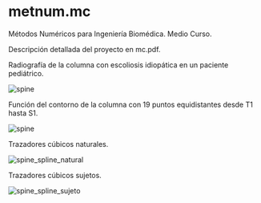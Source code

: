 # metnum.mc

Métodos Numéricos para Ingeniería Biomédica. Medio Curso.

Descripción detallada del proyecto en mc.pdf.

Radiografía de la columna con escoliosis idiopática en un paciente pediátrico.

![spine](https://github.com/user-attachments/assets/94f8edcd-1e03-47f3-8e80-1ec7fc15d969)

Función del contorno de la columna con 19 puntos equidistantes desde T1 hasta S1.

![spine](https://github.com/user-attachments/assets/d9f5729d-2a27-4fc5-b862-875a0023efab)

Trazadores cúbicos naturales.

![spine_spline_natural](https://github.com/user-attachments/assets/bf5406fc-a381-4486-819d-dc2266e3e6a3)

Trazadores cúbicos sujetos.

![spine_spline_sujeto](https://github.com/user-attachments/assets/754dc98a-2ab7-40ed-a0b3-ad5a9b74f4dc)
